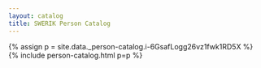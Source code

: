 ```yaml
---
layout: catalog
title: SWERIK Person Catalog
---
```

{% assign p = site.data._person-catalog.i-6GsafLogg26vz1fwk1RD5X %}
{% include person-catalog.html p=p %}

